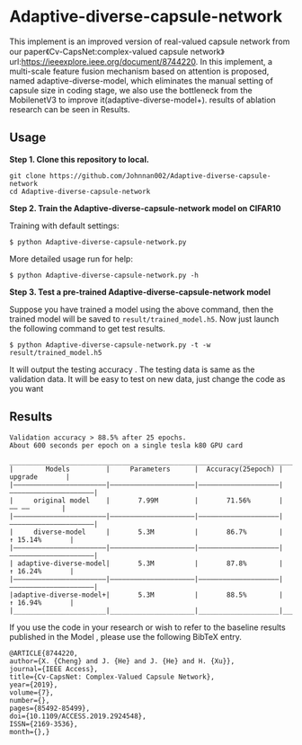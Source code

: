 # Adaptive-diverse-capsule-network

This implement is an improved version of real-valued capsule network from our paper《Cv-CapsNet:complex-valued capsule network》 url:https://ieeexplore.ieee.org/document/8744220. In this implement, a multi-scale feature fusion mechanism based on attention is proposed, named adaptive-diverse-model, which eliminates the manual setting of capsule size in coding stage,  we also use the bottleneck from the MobilenetV3 to improve it(adaptive-diverse-model+). results of ablation research can be seen in Results.

## Usage

**Step 1. Clone this repository to local.**
```
git clone https://github.com/Johnnan002/Adaptive-diverse-capsule-network
cd Adaptive-diverse-capsule-network

```
**Step 2. Train the Adaptive-diverse-capsule-network model on CIFAR10**  

Training with default settings:
```
$ python Adaptive-diverse-capsule-network.py

```
More detailed usage run for help:
```
$ python Adaptive-diverse-capsule-network.py -h
```

**Step 3. Test a pre-trained Adaptive-diverse-capsule-network model**

Suppose you have trained a model using the above command, then the trained model will be
saved to `result/trained_model.h5`. Now just launch the following command to get test results.
```
$ python Adaptive-diverse-capsule-network.py -t -w result/trained_model.h5
```
It will output the testing accuracy .
The testing data is same as the validation data. It will be easy to test on new data, 
just change the code as you want 

## Results

    Validation accuracy > 88.5% after 25 epochs.
    About 600 seconds per epoch on a single tesla k80 GPU card
     ________________________________________________________________________________________
    |        Models         |     Parameters      |  Accuracy(25epoch) |       upgrade       |
    |———————————————————————|—————————————————————|————————————————————|—————————————————————|
    |     original model    |       7.99M         |       71.56%       |        —— ——        |
    |———————————————————————|—————————————————————|————————————————————|—————————————————————|
    |     diverse-model     |       5.3M          |       86.7%        |      ↑ 15.14%       |
    |———————————————————————|—————————————————————|————————————————————|—————————————————————|
    | adaptive-diverse-model|       5.3M          |       87.8%        |      ↑ 16.24%       |
    |———————————————————————|—————————————————————|————————————————————|—————————————————————|
    |adaptive-diverse-model+|       5.3M          |       88.5%        |      ↑ 16.94%       |   
    |_______________________|_____________________|____________________|_____________________|
    
      
If you use the code in your research or wish to refer to the baseline results published in the Model , please use the following BibTeX entry. 
```
@ARTICLE{8744220, 
author={X. {Cheng} and J. {He} and J. {He} and H. {Xu}}, 
journal={IEEE Access}, 
title={Cv-CapsNet: Complex-Valued Capsule Network}, 
year={2019}, 
volume={7}, 
number={}, 
pages={85492-85499},  
doi={10.1109/ACCESS.2019.2924548}, 
ISSN={2169-3536}, 
month={},}
    
    
